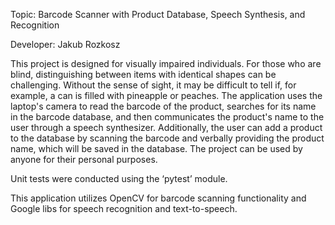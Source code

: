 Topic: Barcode Scanner with Product Database, Speech Synthesis, and Recognition

Developer: Jakub Rozkosz

This project is designed for visually impaired individuals. For those who are blind, distinguishing between items with identical shapes can be challenging. Without the sense of sight, it may be difficult to tell if, for example, a can is filled with pineapple or peaches. The application uses the laptop's camera to read the barcode of the product, searches for its name in the barcode database, and then communicates the product's name to the user through a speech synthesizer. Additionally, the user can add a product to the database by scanning the barcode and verbally providing the product name, which will be saved in the database. The project can be used by anyone for their personal purposes.

Unit tests were conducted using the ‘pytest’ module.

This application utilizes OpenCV for barcode scanning functionality and Google libs for speech recognition and text-to-speech.
